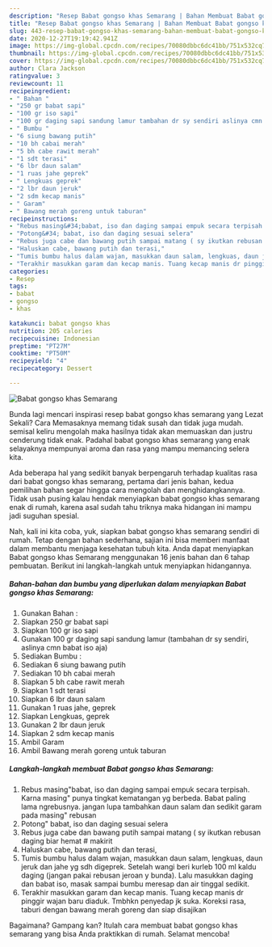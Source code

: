 ```yaml
---
description: "Resep Babat gongso khas Semarang | Bahan Membuat Babat gongso khas Semarang Yang Sedap"
title: "Resep Babat gongso khas Semarang | Bahan Membuat Babat gongso khas Semarang Yang Sedap"
slug: 443-resep-babat-gongso-khas-semarang-bahan-membuat-babat-gongso-khas-semarang-yang-sedap
date: 2020-12-27T19:19:42.941Z
image: https://img-global.cpcdn.com/recipes/70080dbbc6dc41bb/751x532cq70/babat-gongso-khas-semarang-foto-resep-utama.jpg
thumbnail: https://img-global.cpcdn.com/recipes/70080dbbc6dc41bb/751x532cq70/babat-gongso-khas-semarang-foto-resep-utama.jpg
cover: https://img-global.cpcdn.com/recipes/70080dbbc6dc41bb/751x532cq70/babat-gongso-khas-semarang-foto-resep-utama.jpg
author: Clara Jackson
ratingvalue: 3
reviewcount: 11
recipeingredient:
- " Bahan "
- "250 gr babat sapi"
- "100 gr iso sapi"
- "100 gr daging sapi sandung lamur tambahan dr sy sendiri aslinya cmn babat iso aja"
- " Bumbu "
- "6 siung bawang putih"
- "10 bh cabai merah"
- "5 bh cabe rawit merah"
- "1 sdt terasi"
- "6 lbr daun salam"
- "1 ruas jahe geprek"
- " Lengkuas geprek"
- "2 lbr daun jeruk"
- "2 sdm kecap manis"
- " Garam"
- " Bawang merah goreng untuk taburan"
recipeinstructions:
- "Rebus masing&#34;babat, iso dan daging sampai empuk secara terpisah. Karna masing&#34; punya tingkat kematangan yg berbeda. Babat paling lama ngrebusnya. jangan lupa tambahkan daun salam dan sedikit garam pada masing&#34; rebusan"
- "Potong&#34; babat, iso dan daging sesuai selera"
- "Rebus juga cabe dan bawang putih sampai matang ( sy ikutkan rebusan daging biar hemat # makirit"
- "Haluskan cabe, bawang putih dan terasi,"
- "Tumis bumbu halus dalam wajan, masukkan daun salam, lengkuas, daun jeruk dan jahe yg sdh digeprek. Setelah wangi beri kurleb 100 ml kaldu daging (jangan pakai rebusan jeroan y bunda). Lalu masukkan daging dan babat iso, masak sampai bumbu meresap dan air tinggal sedikit."
- "Terakhir masukkan garam dan kecap manis. Tuang kecap manis dr pinggir wajan baru diaduk. Tmbhkn penyedap jk suka. Koreksi rasa, taburi dengan bawang merah goreng dan siap disajikan"
categories:
- Resep
tags:
- babat
- gongso
- khas

katakunci: babat gongso khas 
nutrition: 205 calories
recipecuisine: Indonesian
preptime: "PT27M"
cooktime: "PT50M"
recipeyield: "4"
recipecategory: Dessert

---
```



![Babat gongso khas Semarang](https://img-global.cpcdn.com/recipes/70080dbbc6dc41bb/751x532cq70/babat-gongso-khas-semarang-foto-resep-utama.jpg)

Bunda lagi mencari inspirasi resep babat gongso khas semarang yang Lezat Sekali? Cara Memasaknya memang tidak susah dan tidak juga mudah. semisal keliru mengolah maka hasilnya tidak akan memuaskan dan justru cenderung tidak enak. Padahal babat gongso khas semarang yang enak selayaknya mempunyai aroma dan rasa yang mampu memancing selera kita.



Ada beberapa hal yang sedikit banyak berpengaruh terhadap kualitas rasa dari babat gongso khas semarang, pertama dari jenis bahan, kedua pemilihan bahan segar hingga cara mengolah dan menghidangkannya. Tidak usah pusing kalau hendak menyiapkan babat gongso khas semarang enak di rumah, karena asal sudah tahu triknya maka hidangan ini mampu jadi suguhan spesial.


Nah, kali ini kita coba, yuk, siapkan babat gongso khas semarang sendiri di rumah. Tetap dengan bahan sederhana, sajian ini bisa memberi manfaat dalam membantu menjaga kesehatan tubuh kita. Anda dapat menyiapkan Babat gongso khas Semarang menggunakan 16 jenis bahan dan 6 tahap pembuatan. Berikut ini langkah-langkah untuk menyiapkan hidangannya.

<!--inarticleads1-->

##### Bahan-bahan dan bumbu yang diperlukan dalam menyiapkan Babat gongso khas Semarang:

1. Gunakan  Bahan :
1. Siapkan 250 gr babat sapi
1. Siapkan 100 gr iso sapi
1. Gunakan 100 gr daging sapi sandung lamur (tambahan dr sy sendiri, aslinya cmn babat iso aja)
1. Sediakan  Bumbu :
1. Sediakan 6 siung bawang putih
1. Sediakan 10 bh cabai merah
1. Siapkan 5 bh cabe rawit merah
1. Siapkan 1 sdt terasi
1. Siapkan 6 lbr daun salam
1. Gunakan 1 ruas jahe, geprek
1. Siapkan  Lengkuas, geprek
1. Gunakan 2 lbr daun jeruk
1. Siapkan 2 sdm kecap manis
1. Ambil  Garam
1. Ambil  Bawang merah goreng untuk taburan




<!--inarticleads2-->

##### Langkah-langkah membuat Babat gongso khas Semarang:

1. Rebus masing&#34;babat, iso dan daging sampai empuk secara terpisah. Karna masing&#34; punya tingkat kematangan yg berbeda. Babat paling lama ngrebusnya. jangan lupa tambahkan daun salam dan sedikit garam pada masing&#34; rebusan
1. Potong&#34; babat, iso dan daging sesuai selera
1. Rebus juga cabe dan bawang putih sampai matang ( sy ikutkan rebusan daging biar hemat # makirit
1. Haluskan cabe, bawang putih dan terasi,
1. Tumis bumbu halus dalam wajan, masukkan daun salam, lengkuas, daun jeruk dan jahe yg sdh digeprek. Setelah wangi beri kurleb 100 ml kaldu daging (jangan pakai rebusan jeroan y bunda). Lalu masukkan daging dan babat iso, masak sampai bumbu meresap dan air tinggal sedikit.
1. Terakhir masukkan garam dan kecap manis. Tuang kecap manis dr pinggir wajan baru diaduk. Tmbhkn penyedap jk suka. Koreksi rasa, taburi dengan bawang merah goreng dan siap disajikan




Bagaimana? Gampang kan? Itulah cara membuat babat gongso khas semarang yang bisa Anda praktikkan di rumah. Selamat mencoba!
